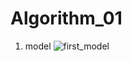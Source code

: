 # Algorithm_01

1. model
![first_model](https://user-images.githubusercontent.com/80032845/121222172-43ff9a00-c8c1-11eb-85ce-1754e8ef5ade.JPG)
